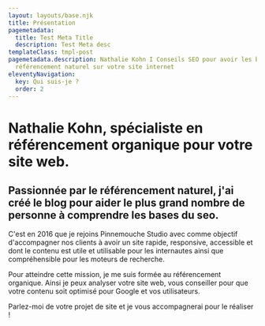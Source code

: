 ```yaml
---
layout: layouts/base.njk
title: Présentation
pagemetadata:
  title: Test Meta Title
  description: Test Meta desc
templateClass: tmpl-post
pagemetadata.description: Nathalie Kohn I Conseils SEO pour avoir les bases du
  référencement naturel sur votre site internet
eleventyNavigation:
  key: Qui suis-je ?
  order: 2
---
```

# N﻿athalie Kohn, spécialiste en référencement organique pour votre site web.

## Passionnée par le référencement naturel, j'ai créé le blog pour aider le plus grand nombre de personne à comprendre les bases du seo.

C'est en 2016 que je rejoins Pinnemouche Studio avec comme objectif d'accompagner nos clients à avoir un site rapide, responsive, accessible et dont le contenu est utile et utilisable pour les internautes ainsi que compréhensible pour les moteurs de recherche. 

Pour atteindre cette mission, je me suis formée au référencement organique. Ainsi je peux analyser votre site web, vous conseiller pour que votre contenu soit optimisé pour Google et vos utilisateurs.

Parlez-moi de votre projet de site et je vous accompagnerai pour le réaliser !